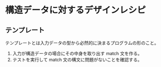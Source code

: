 # 構造データに対するデザインレシピ

## テンプレート

テンプレートとは入力データの型から必然的に決まるプログラムの形のこと。

1. 入力が構造データの場合にその中身を取り出す match 文を作る。
1. テストを実行して match 文の構文に問題がないことを確認する。
